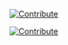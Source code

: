 [![Contribute](http://beta.codenvy.com/factory/resources/codenvy-contribute.svg)](http://beta.codenvy.com/f?id=y5bo6n5f2ufofmvw)

[![Contribute](https://codenvy.com/factory/resources/codenvy-contribute.svg)](https://codenvy.com/f?id=y5bo6n5f2ufofmvw)

